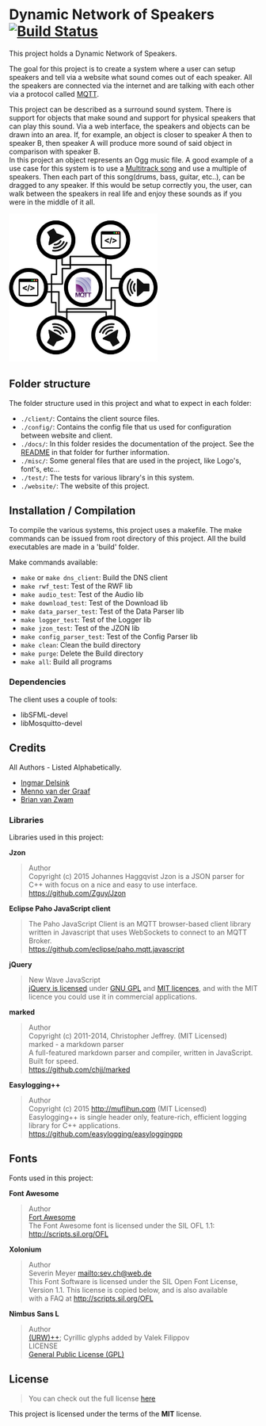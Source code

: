 # Dynamic Network of Speakers [![Build Status](https://travis-ci.org/derpicated/dynamic_network_of_speakers.svg?branch=master)](https://travis-ci.org/derpicated/dynamic_network_of_speakers)

This project holds a Dynamic Network of Speakers.

The goal for this project is to create a system where a user can setup speakers
and tell via a website what sound comes out of each speaker.
All the speakers are connected via the internet and are talking with each other
via a protocol called [MQTT](http://mqtt.org/).


This project can be described as a surround sound system.
There is support for objects that make sound and support for physical speakers that can play this sound.
Via a web interface, the speakers and objects can be drawn into an area.
If, for example, an object is closer to speaker A then to speaker B, then speaker A will produce more sound of said object in comparison with speaker B.  
In this project an object represents an Ogg music file.
A good example of a use case for this system is to use a [Multitrack song](https://en.wikipedia.org/wiki/Multitrack_recording) and use a multiple of speakers.
Then each part of this song(drums, bass, guitar, etc..), can be dragged to any speaker.
If this would be setup correctly you, the user, can walk between the speakers in real life and enjoy these sounds as if you were in the middle of it all.

<img src="./misc/logo/dynamic_network_of_speakers.png" alt="DNS" width="300">

## Folder structure

The folder structure used in this project and what to expect in each folder:

-   `./client/`: Contains the client source files.
-   `./config/`: Contains the config file that us used for configuration between website and client.
-   `./docs/`: In this folder resides the documentation of the project. See the [README](./docs/README.md) in that folder for further information.
-   `./misc/`: Some general files that are used in the project, like Logo's, font's, etc...
-   `./test/`: The tests for various library's in this system.
-   `./website/`: The website of this project.

## Installation / Compilation

To compile the various systems, this project uses a makefile.
The make commands can be issued from root directory of this project.
All the build executables are made in a 'build' folder.

Make commands available:

- `make` or `make dns_client`: Build the DNS client
- `make rwf_test`: Test of the RWF lib
- `make audio_test`: Test of the Audio lib
- `make download_test`: Test of the Download lib
- `make data_parser_test`: Test of the Data Parser lib
- `make logger_test`: Test of the Logger lib
- `make jzon_test`: Test of the JZON lib
- `make config_parser_test`: Test of the Config Parser lib
- `make clean`: Clean the build directory
- `make purge`: Delete the Build directory
- `make all`: Build all programs

### Dependencies
The client uses a couple of tools:
- libSFML-devel
- libMosquitto-devel

## Credits

All Authors - Listed Alphabetically.

-   [Ingmar Delsink](https://github.com/MrCrazyID)
-   [Menno van der Graaf](https://github.com/Mercotui)
-   [Brian van Zwam](https://github.com/Gerwie)

### Libraries

Libraries used in this project:

**Jzon**  

> Author  
> Copyright (c) 2015 Johannes Haggqvist
> Jzon is a JSON parser for C++ with focus on a nice and easy to use interface.
> <https://github.com/Zguy/Jzon>

**Eclipse Paho JavaScript client**  

> The Paho JavaScript Client is an MQTT browser-based client library written
> in Javascript that uses WebSockets to connect to an MQTT Broker.  
> <https://github.com/eclipse/paho.mqtt.javascript>

**jQuery**

> New Wave JavaScript  
> [jQuery is licensed](http://jquery.org/license) under [GNU GPL](http://www.gnu.org/licenses/gpl.html) and [MIT licences](http://www.opensource.org/licenses/mit-license.php), and with the MIT licence you could use it in commercial applications.

**marked**

> Author  
> Copyright (c) 2011-2014, Christopher Jeffrey. (MIT Licensed)  
> marked - a markdown parser  
> A full-featured markdown parser and compiler, written in JavaScript.
> Built for speed.  
> <https://github.com/chjj/marked>  

**Easylogging++**

> Author  
> Copyright (c) 2015 <http://muflihun.com> (MIT Licensed)  
> Easylogging++ is single header only, feature-rich, efficient logging library for C++ applications.   
> <https://github.com/easylogging/easyloggingpp>  

## Fonts

Fonts used in this project:

**Font Awesome**  

> Author  
> [Fort Awesome](https://fortawesome.github.io/Font-Awesome/)  
> The Font Awesome font is licensed under the SIL OFL 1.1:  
> <http://scripts.sil.org/OFL>  

**Xolonium**

> Author  
> Severin Meyer <mailto:sev.ch@web.de>  
> This Font Software is licensed under the SIL Open Font License,  
>  Version 1.1. This license is copied below, and is also available  
> with a FAQ at <http://scripts.sil.org/OFL>

**Nimbus Sans L**

> Author  
> [(URW)++](https://www.urwpp.de); Cyrillic glyphs added by Valek Filippov  
> LICENSE  
> [General Public License (GPL)](http://www.fsf.org/licenses/gpl.html)

## License

> You can check out the full license [here](./LICENSE)

This project is licensed under the terms of the **MIT** license.
